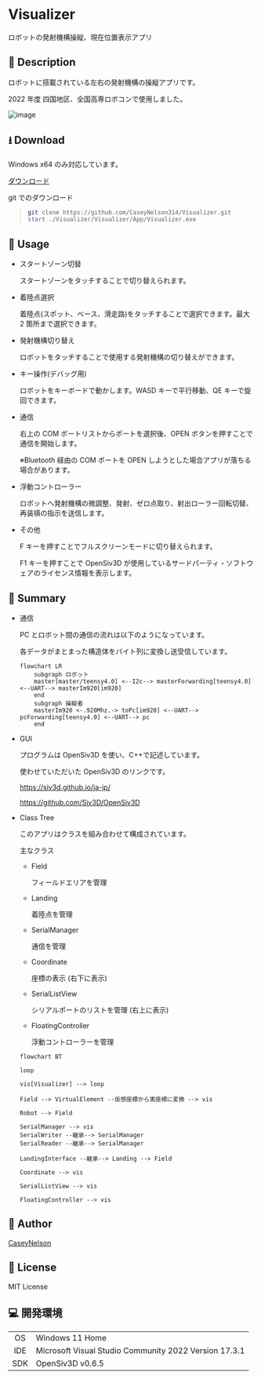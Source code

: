 # Visualizer

ロボットの発射機構操縦、現在位置表示アプリ

## 🤔 Description

ロボットに搭載されている左右の発射機構の操縦アプリです。

2022 年度 四国地区、全国高専ロボコンで使用しました。

![image](https://user-images.githubusercontent.com/91818705/203841200-730035a2-636a-48d4-a17b-8a4aa23b5367.png)

## ⭳ Download

Windows x64 のみ対応しています。

[ダウンロード]()

git でのダウンロード

> ```sh
> git clone https://github.com/CaseyNelson314/Visualizer.git
> start ./Visualizer/Visualizer/App/Visualizer.exe
> ```

## 💬 Usage

-   スタートゾーン切替

    スタートゾーンをタッチすることで切り替えられます。

-   着陸点選択

    着陸点(スポット、ベース、滑走路)をタッチすることで選択できます。最大 2 箇所まで選択できます。

-   発射機構切り替え

    ロボットをタッチすることで使用する発射機構の切り替えができます。

-   キー操作(デバッグ用)

    ロボットをキーボードで動かします。WASD キーで平行移動、QE キーで旋回できます。

-   通信

    右上の COM ポートリストからポートを選択後、OPEN ボタンを押すことで通信を開始します。

    ※Bluetooth 経由の COM ポートを OPEN しようとした場合アプリが落ちる場合があります。

-   浮動コントローラー

    ロボットへ発射機構の微調整、発射、ゼロ点取り、射出ローラー回転切替、再装填の指示を送信します。

-   その他

    F キーを押すことでフルスクリーンモードに切り替えられます。

    F1 キーを押すことで OpenSiv3D が使用しているサードパーティ・ソフトウェアのライセンス情報を表示します。

## 📗 Summary

-   通信

    PC とロボット間の通信の流れは以下のようになっています。

    各データがまとまった構造体をバイト列に変換し送受信しています。

    ```mermaid
    flowchart LR
    	subgraph ロボット
    	master[master/teensy4.0] <--I2c--> masterForwarding[teensy4.0] <--UART--> masterIm920[im920]
    	end
    	subgraph 操縦者
    	masterIm920 <-.920Mhz.-> toPc[im920] <--UART--> pcForwarding[teensy4.0] <--UART--> pc
    	end
    ```

-   GUI

    プログラムは OpenSiv3D を使い、C++で記述しています。

    使わせていただいた OpenSiv3D のリンクです。

    https://siv3d.github.io/ja-jp/

    https://github.com/Siv3D/OpenSiv3D

-   Class Tree

    このアプリはクラスを組み合わせて構成されています。

    主なクラス

    -   Field

        フィールドエリアを管理

    -   Landing

        着陸点を管理

    -   SerialManager

        通信を管理

    -   Coordinate

        座標の表示 (右下に表示)

    -   SerialListView

        シリアルポートのリストを管理 (右上に表示)

    -   FloatingController

        浮動コントローラーを管理

    ```mermaid
    flowchart BT

    loop

    vis[Visualizer] --> loop

    Field --> VirtualElement --仮想座標から実座標に変換 --> vis

    Robot --> Field

    SerialManager --> vis
    SerialWriter --継承--> SerialManager
    SerialReader --継承--> SerialManager

    LandingInterface --継承--> Landing --> Field

    Coordinate --> vis

    SerialListView --> vis

    FloatingController --> vis
    ```

## 👤 Author

[CaseyNelson](https://github.com/CaseyNelson314)

## 📖 License

MIT License

## 💻 開発環境

|     |                                                       |
| :-: | ----------------------------------------------------- |
| OS  | Windows 11 Home                                       |
| IDE | Microsoft Visual Studio Community 2022 Version 17.3.1 |
| SDK | OpenSiv3D v0.6.5                                      |

